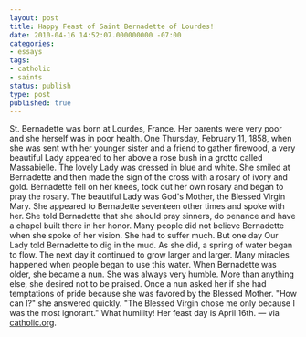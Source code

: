 ```yaml
---
layout: post
title: Happy Feast of Saint Bernadette of Lourdes!
date: 2010-04-16 14:52:07.000000000 -07:00
categories:
- essays
tags:
- catholic
- saints
status: publish
type: post
published: true
---
```

St. Bernadette was born at Lourdes, France. Her parents were very poor and she herself was in poor health. One Thursday, February 11, 1858, when she was sent with her younger sister and a friend to gather firewood, a very beautiful Lady appeared to her above a rose bush in a grotto called Massabielle. The lovely Lady was dressed in blue and white. She smiled at Bernadette and then made the sign of the cross with a rosary of ivory and gold. Bernadette fell on her knees, took out her own rosary and began to pray the rosary. The beautiful Lady was God's Mother, the Blessed Virgin Mary. She appeared to Bernadette seventeen other times and spoke with her. She told Bernadette that she should pray sinners, do penance and have a chapel built there in her honor. Many people did not believe Bernadette when she spoke of her vision. She had to suffer much. But one day Our Lady told Bernadette to dig in the mud. As she did, a spring of water began to flow. The next day it continued to grow larger and larger. Many miracles happened when people began to use this water. When Bernadette was older, she became a nun. She was always very humble. More than anything else, she desired not to be praised. Once a nun asked her if she had temptations of pride because she was favored by the Blessed Mother. "How can I?" she answered quickly. "The Blessed Virgin chose me only because I was the most ignorant." What humility! Her feast day is April 16th.
&mdash; via [catholic.org](http://catholic.org/saints/saint.php?saint_id=147).
